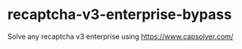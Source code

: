 # recaptcha-v3-enterprise-bypass
Solve any recaptcha v3 enterprise using https://www.capsolver.com/



                                                                                                                         